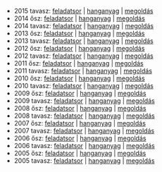  - 2015 tavasz: [feladatsor](https://dari.oktatas.hu/kir/erettsegi/okev_doc/erettsegi_2015/k_olasz_15maj_fl.pdf)
              | [hanganyag](https://dari.oktatas.hu/kir/erettsegi/okev_doc/erettsegi_2015/k_olasz_15maj_fl.mp3)
              | [megoldás](https://dari.oktatas.hu/kir/erettsegi/okev_doc/erettsegi_2015/k_olasz_15maj_ut.pdf)
 - 2014 ősz: [feladatsor](https://dari.oktatas.hu/kir/erettsegi/okev_doc/erettsegi_2014/oktober/k_olasz_14okt_fl.pdf)
           | [hanganyag](https://dari.oktatas.hu/kir/erettsegi/okev_doc/erettsegi_2014/oktober/k_olasz_14okt_fl.mp3)
           | [megoldás](https://dari.oktatas.hu/kir/erettsegi/okev_doc/erettsegi_2014/oktober/k_olasz_14okt_ut.pdf)
 - 2014 tavasz: [feladatsor](https://dari.oktatas.hu/kir/erettsegi/okev_doc/erettsegi_2014/k_olasz_14maj_fl.pdf)
              | [hanganyag](https://dari.oktatas.hu/kir/erettsegi/okev_doc/erettsegi_2014/k_olasz_14maj_fl.mp3)
              | [megoldás](https://dari.oktatas.hu/kir/erettsegi/okev_doc/erettsegi_2014/k_olasz_14maj_ut.pdf)
 - 2013 ősz: [feladatsor](https://dari.oktatas.hu/kir/erettsegi/okev_doc/erettsegi_2013/oktober/k_olasz_13okt_fl.pdf)
           | [hanganyag](https://dari.oktatas.hu/kir/erettsegi/okev_doc/erettsegi_2013/oktober/k_olasz_13okt_fl.mp3)
           | [megoldás](https://dari.oktatas.hu/kir/erettsegi/okev_doc/erettsegi_2013/oktober/k_olasz_13okt_ut.pdf)
 - 2013 tavasz: [feladatsor](https://dari.oktatas.hu/kir/erettsegi/okev_doc/erettsegi_2013/k_olasz_13maj_fl.pdf)
              | [hanganyag](https://dari.oktatas.hu/kir/erettsegi/okev_doc/erettsegi_2013/k_olasz_13maj_fl.mp3)
              | [megoldás](https://dari.oktatas.hu/kir/erettsegi/okev_doc/erettsegi_2013/k_olasz_13maj_ut.pdf)
 - 2012 ősz: [feladatsor](https://dari.oktatas.hu/kir/erettsegi/okev_doc/erettsegi_2012/oktober/k_olasz_12okt_fl.pdf)
           | [hanganyag](https://dari.oktatas.hu/kir/erettsegi/okev_doc/erettsegi_2012/oktober/k_olasz_12okt_fl.mp3)
           | [megoldás](https://dari.oktatas.hu/kir/erettsegi/okev_doc/erettsegi_2012/oktober/k_olasz_12okt_ut.pdf)
 - 2012 tavasz: [feladatsor](https://dari.oktatas.hu/kir/erettsegi/okev_doc/erettsegi_2012/k_olasz_12maj_fl.pdf)
              | [hanganyag](https://dari.oktatas.hu/kir/erettsegi/okev_doc/erettsegi_2012/k_olasz_12maj_fl.mp3)
              | [megoldás](https://dari.oktatas.hu/kir/erettsegi/okev_doc/erettsegi_2012/k_olasz_12maj_ut.pdf)
 - 2011 ősz: [feladatsor](https://dari.oktatas.hu/kir/erettsegi/okev_doc/erettsegi_2011/oktober/k_olasz_11okt_fl.pdf)
           | [hanganyag](https://dari.oktatas.hu/kir/erettsegi/okev_doc/erettsegi_2011/oktober/k_olasz_11okt_fl.mp3)
           | [megoldás](https://dari.oktatas.hu/kir/erettsegi/okev_doc/erettsegi_2011/oktober/k_olasz_11okt_ut.pdf)
 - 2011 tavasz: [feladatsor](https://dari.oktatas.hu/kir/erettsegi/okev_doc/erettsegi_2011/k_olasz_11maj_fl.pdf)
              | [hanganyag](https://dari.oktatas.hu/kir/erettsegi/okev_doc/erettsegi_2011/k_olasz_11maj_fl.mp3)
              | [megoldás](https://dari.oktatas.hu/kir/erettsegi/okev_doc/erettsegi_2011/k_olasz_11maj_ut.pdf)
 - 2010 ősz: [feladatsor](https://dari.oktatas.hu/kir/erettsegi/okev_doc/erettsegi_2010/oktober/k_olasz_10okt_fl.pdf)
           | [hanganyag](https://dari.oktatas.hu/kir/erettsegi/okev_doc/erettsegi_2010/oktober/k_olasz_10okt_fl.mp3)
           | [megoldás](https://dari.oktatas.hu/kir/erettsegi/okev_doc/erettsegi_2010/oktober/k_olasz_10okt_ut.pdf)
 - 2010 tavasz: [feladatsor](https://dari.oktatas.hu/kir/erettsegi/okev_doc/erettsegi_2010/k_olasz_10maj_fl.pdf)
              | [hanganyag](https://dari.oktatas.hu/kir/erettsegi/okev_doc/erettsegi_2010/k_olasz_10maj_fl.mp3)
              | [megoldás](https://dari.oktatas.hu/kir/erettsegi/okev_doc/erettsegi_2010/k_olasz_10maj_ut.pdf)
 - 2009 ősz: [feladatsor](https://dari.oktatas.hu/kir/erettsegi/okev_doc/erettsegi_2009/oktober/k_olasz_09okt_fl.pdf)
           | [hanganyag](https://dari.oktatas.hu/kir/erettsegi/okev_doc/erettsegi_2009/oktober/k_olasz_09okt_fl.mp3)
           | [megoldás](https://dari.oktatas.hu/kir/erettsegi/okev_doc/erettsegi_2009/oktober/k_olasz_09okt_ut.pdf)
 - 2009 tavasz: [feladatsor](https://dari.oktatas.hu/kir/erettsegi/okev_doc/erettsegi_2009/k_olasz_09maj_fl.pdf)
              | [hanganyag](https://dari.oktatas.hu/kir/erettsegi/okev_doc/erettsegi_2009/k_olasz_09maj_fl.mp3)
              | [megoldás](https://dari.oktatas.hu/kir/erettsegi/okev_doc/erettsegi_2009/k_olasz_09maj_ut.pdf)
 - 2008 ősz: [feladatsor](https://dari.oktatas.hu/kir/erettsegi/okev_doc/erettsegi_2008/oktober/k_olasz_08okt_fl.pdf)
           | [hanganyag](https://dari.oktatas.hu/kir/erettsegi/okev_doc/erettsegi_2008/oktober/k_olasz_08okt_fl.mp3)
           | [megoldás](https://dari.oktatas.hu/kir/erettsegi/okev_doc/erettsegi_2008/oktober/k_olasz_08okt_ut.pdf)
 - 2008 tavasz: [feladatsor](https://dari.oktatas.hu/kir/erettsegi/okev_doc/erettsegi_2008/k_olasz_08maj_fl.pdf)
              | [hanganyag](https://dari.oktatas.hu/kir/erettsegi/okev_doc/erettsegi_2008/k_olasz_08maj_fl.mp3)
              | [megoldás](https://dari.oktatas.hu/kir/erettsegi/okev_doc/erettsegi_2008/k_olasz_08maj_ut.pdf)
 - 2007 ősz: [feladatsor](https://dari.oktatas.hu/kir/erettsegi/okev_doc/erettsegi_2007/oktober/k_olasz_07okt_fl.pdf)
           | [hanganyag](https://dari.oktatas.hu/kir/erettsegi/okev_doc/erettsegi_2007/oktober/k_olasz_07okt_fl.mp3)
           | [megoldás](https://dari.oktatas.hu/kir/erettsegi/okev_doc/erettsegi_2007/oktober/k_olasz_07okt_ut.pdf)
 - 2007 tavasz: [feladatsor](https://dari.oktatas.hu/kir/erettsegi/okev_doc/erettsegi_2007/k_olasz_07maj_fl.pdf)
              | [hanganyag](https://dari.oktatas.hu/kir/erettsegi/okev_doc/erettsegi_2007/k_olasz_07maj_fl.mp3)
              | [megoldás](https://dari.oktatas.hu/kir/erettsegi/okev_doc/erettsegi_2007/k_olasz_07maj_ut.pdf)
 - 2006 ősz: [feladatsor](https://dari.oktatas.hu/kir/erettsegi/okev_doc/erettsegi_2006/k_olasz_06okt_fl.pdf)
           | [hanganyag](https://dari.oktatas.hu/kir/erettsegi/okev_doc/erettsegi_2006/k_olasz_06okt_fl.mp3)
           | [megoldás](https://dari.oktatas.hu/kir/erettsegi/okev_doc/erettsegi_2006/k_olasz_06okt_ut.pdf)
 - 2006 tavasz: [feladatsor](https://dari.oktatas.hu/kir/erettsegi/okev_doc/erettsegi_2006/k_olasz_06maj_fl.pdf)
              | [hanganyag](https://dari.oktatas.hu/kir/erettsegi/okev_doc/erettsegi_2006/k_olasz_06maj_fl.mp3)
              | [megoldás](https://dari.oktatas.hu/kir/erettsegi/okev_doc/erettsegi_2006/k_olasz_06maj_ut.pdf)
 - 2005 ősz: [feladatsor](https://dari.oktatas.hu/kir/erettsegi/okev_doc/2005_osz/k_olasz_05nov_fl.pdf)
           | [hanganyag](https://dari.oktatas.hu/kir/erettsegi/okev_doc/2005_osz/k_olasz_05nov_fl.mp3)
           | [megoldás](https://dari.oktatas.hu/kir/erettsegi/okev_doc/2005_osz/k_olasz_05nov_ut.pdf)
 - 2005 tavasz: [feladatsor](https://dari.oktatas.hu/kir/erettsegi/okev_doc/erettsegi_2005/k_olasz_fl.pdf)
              | [hanganyag](https://dari.oktatas.hu/kir/erettsegi/okev_doc/erettsegi_2005/k_olasz_fl.mp3)
              | [megoldás](https://dari.oktatas.hu/kir/erettsegi/okev_doc/erettsegi_2005/k_olasz_ut.pdf)
